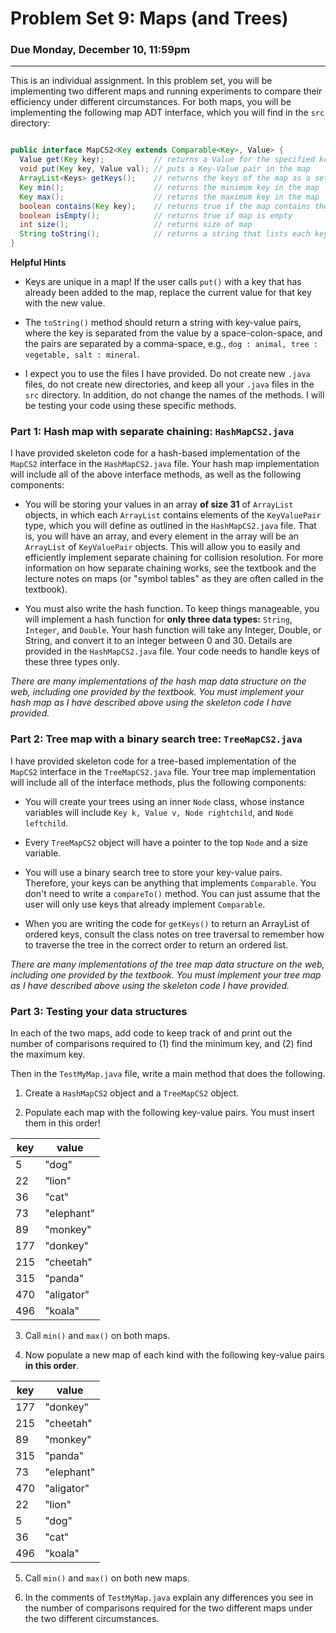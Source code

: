 # Problem Set 9: Maps (and Trees)

### Due Monday, December 10, 11:59pm

---

This is an individual assignment. In this problem set, you will be implementing two different maps and running experiments to compare their efficiency under different circumstances. For both maps, you will be implementing the following map ADT interface, which you will find in the `src` directory:

``` java

public interface MapCS2<Key extends Comparable<Key>, Value> { 
  Value get(Key key);           // returns a Value for the specified key
  void put(Key key, Value val); // puts a Key-Value pair in the map
  ArrayList<Keys> getKeys();    // returns the keys of the map as a set
  Key min();                    // returns the minimum key in the map
  Key max();                    // returns the maximum key in the map
  boolean contains(Key key);    // returns true if the map contains the key
  boolean isEmpty();            // returns true if map is empty
  int size();                   // returns size of map
  String toString();            // returns a string that lists each key-value pair, one per line
}

```

**Helpful Hints**

* Keys are unique in a map! If the user calls `put()` with a key that has already been added to the map, replace the current value for that key with the new value.

* The `toString()` method should return a string with key-value pairs, where the key is separated from the value by a space-colon-space, and the pairs are separated by a comma-space, e.g., ``dog : animal, tree : vegetable, salt : mineral``.

* I expect you to use the files I have provided. Do not create new `.java` files, do not create new directories, and keep all your `.java` files in the `src` directory. In addition, do not change the names of the methods. I will be testing your code using these specific methods.


### Part 1: Hash map with separate chaining: `HashMapCS2.java`
I have provided skeleton code for a hash-based implementation of the `MapCS2` interface in the `HashMapCS2.java` file. Your hash map implementation will include all of the above interface methods, as well as the following components:

* You will be storing your values in an array **of size 31** of `ArrayList` objects, in which each `ArrayList` contains elements of the `KeyValuePair` type, which you will define as outlined in the `HashMapCS2.java` file. That is, you will have an array, and every element in the array will be an `ArrayList` of `KeyValuePair` objects. This will allow you to easily and efficiently implement separate chaining for collision resolution. For more information on how separate chaining works, see the textbook and the lecture notes on maps (or "symbol tables" as they are often called in the textbook).

* You must also write the hash function. To keep things manageable, you will implement a hash function for **only three data types:** `String`, `Integer`, and `Double`. Your hash function will take any Integer, Double, or String, and convert it to an integer between 0 and 30. Details are provided in the `HashMapCS2.java` file. Your code needs to handle keys of these three types only.

*There are many implementations of the hash map data structure on the web, including one provided by the textbook. You must implement your hash map as I have described above using the skeleton code I have provided.*


### Part 2: Tree map with a binary search tree: `TreeMapCS2.java`
I have provided skeleton code for a tree-based implementation of the `MapCS2` interface in the `TreeMapCS2.java` file. Your tree map implementation will include all of the interface methods, plus the following components:

* You will create your trees using an inner `Node` class, whose instance variables will include `Key k, Value v, Node rightchild`, and `Node leftchild`.

* Every `TreeMapCS2` object will have a pointer to the top `Node` and a size variable.

* You will use a binary search tree to store your key-value pairs. Therefore, your keys can be anything that implements `Comparable`. You don't need to write a `compareTo()` method. You can just assume that the user will only use keys that already implement `Comparable`.

* When you are writing the code for `getKeys()` to return an ArrayList of ordered keys, consult the class notes on tree traversal to remember how to traverse the tree in the correct order to return an ordered list. 

*There are many implementations of the tree map data structure on the web, including one provided by the textbook. You must implement your tree map as I have described above using the skeleton code I have provided.*


### Part 3: Testing your data structures

In each of the two maps, add code to keep track of and print out the number of comparisons required to (1) find the minimum key, and (2) find the maximum key.

Then in the `TestMyMap.java` file, write a main method that does the following.

1. Create a `HashMapCS2` object and a `TreeMapCS2` object.

2. Populate each map with the following key-value pairs. You must insert them in this order!

| key | value |
| --- | --- |
| 5   | "dog" |
| 22  | "lion" |
| 36  | "cat" |
| 73  | "elephant" |
| 89  | "monkey" |
| 177 | "donkey" |
| 215 | "cheetah" |
| 315 | "panda" |
| 470 | "aligator" |
| 496 | "koala" |

3. Call `min()` and `max()` on both maps.

4. Now populate a new map of each kind with the following key-value pairs **in this order**.

| key | value |
| --- | --- |
| 177 | "donkey" |
| 215 | "cheetah" |
| 89  | "monkey" |
| 315 | "panda" |
| 73  | "elephant" |
| 470 | "aligator" |
| 22  | "lion" |
| 5   | "dog" |
| 36  | "cat" |
| 496 | "koala" |

5. Call `min()` and `max()` on both new maps.

6. In the comments of `TestMyMap.java` explain any differences you see in the number of comparisons required for the two different maps under the two different circumstances.


